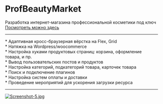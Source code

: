 # ProfBeautyMarket
Разработка интернет-магазина профессиональной косметики под ключ <a href="https://pbm.u0618804.plsk.regruhosting.ru/">Посмотреть можно здесь</a><br>
<hr>
* Адаптивная кросс-браузерная вёрстка на Flex, Grid<br>
* Натяжка на Wordpress/woocommerce<br>
* Настройка хуками продуктовых страниц: корзина, оформление товара, и пр.<br>
* Вывод пользовательских постов и продуктов<br>
* Настройка категорий, подкатегорий товара, карточек товара<br>
* Поиск и подключение плагинов<br>
* Настройка систем оплаты и доставки<br>
* Проведение мероприятий для ускорения загрузки ресурса<br>
<hr>

[![Screenshot-5.jpg](https://i.postimg.cc/B6TjN7zx/Screenshot-5.jpg)](https://postimg.cc/dk0QV6w1)
